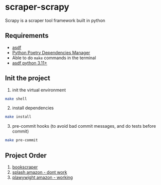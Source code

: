 # scraper-scrapy
Scrapy is a scraper tool framework built in python


## Requirements
* [asdf](https://asdf-vm.com/)
* [Python Poetry Dependencies Manager](https://python-poetry.org/)
* Able to do `make` commands in the terminal
* [asdf python 3.11+](https://github.com/asdf-community/asdf-python)


## Init the project

1. init the virtual environment
```bash
make shell
```

2. install dependencies
```bash
make install
```

3. pre-commit hooks (to avoid bad commit messages, and do tests before commit)
```bash
make pre-commit
```


## Project Order
1. [bookscraper](./bookscraper/)
2. [splash amazon - dont work](./splash_amazon/)
3. [plawywight amazon - working](./playwright_amazon/)


